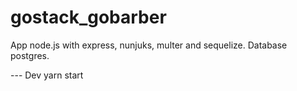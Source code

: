 # gostack_gobarber
App node.js with express, nunjuks, multer and sequelize. Database postgres.


--- Dev
yarn start

